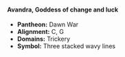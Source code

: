 #### Avandra, Goddess of change and luck
- **Pantheon:** Dawn War
- **Alignment:** C, G
- **Domains:** Trickery
- **Symbol:** Three stacked wavy lines